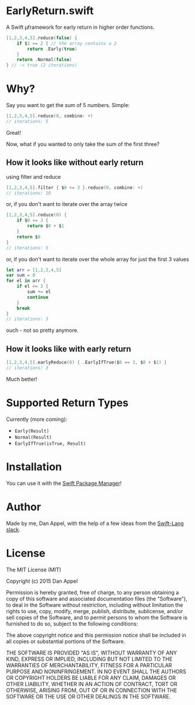 # EarlyReturn.swift
A Swift µframework for early return in higher order functions.

```swift
[1,2,3,4,5].reduce(false) {
    if $1 == 2 { // the array contains a 2
        return .Early(true)
    }
    return .Normal(false)
} // -> true (2 iterations)
```

# Why?
Say you want to get the sum of 5 numbers. Simple:

```swift
[1,2,3,4,5].reduce(0, combine: +)
// iterations: 5
```

Great!

Now, what if you wanted to only take the sum of the first three?

## How it looks like without early return
using filter and reduce

```swift
[1,2,3,4,5].filter { $0 <= 3 }.reduce(0, combine: +)
// iterations: 10
```

or, if you don't want to iterate over the array twice

```swift
[1,2,3,4,5].reduce(0) {
    if $0 <= 3 {
        return $0 + $1
    }
    return $0
}
// iterations: 5
```

or, if you don't want to iterate over the whole array for just the first 3 values

```swift
let arr = [1,2,3,4,5]
var sum = 0
for el in arr {
    if el <= 3 {
        sum += el
        continue
    }
    break
}
// iterations: 3
```

ouch - not so pretty anymore.

## How it looks like with early return

```swift
[1,2,3,4,5].earlyReduce(0) { .EarlyIfTrue($0 == 3, $0 + $1) }
// iterations: 3
```

Much better!

# Supported Return Types
Currently (more coming):
- `Early(Result)`
- `Normal(Result)`
- `EarlyIfTrue(isTrue, Result)`

# Installation
You can use it with the [Swift Package Manager](https://github.com/apple/swift-package-manager)!

# Author
Made by me, Dan Appel, with the help of a few ideas from the [Swift-Lang slack](https://swift-lang.schwa.io).

# License
The MIT License (MIT)

Copyright (c) 2015 Dan Appel

Permission is hereby granted, free of charge, to any person obtaining a copy of this software and associated documentation files (the "Software"), to deal in the Software without restriction, including without limitation the rights to use, copy, modify, merge, publish, distribute, sublicense, and/or sell copies of the Software, and to permit persons to whom the Software is furnished to do so, subject to the following conditions:

The above copyright notice and this permission notice shall be included in all copies or substantial portions of the Software.

THE SOFTWARE IS PROVIDED "AS IS", WITHOUT WARRANTY OF ANY KIND, EXPRESS OR IMPLIED, INCLUDING BUT NOT LIMITED TO THE WARRANTIES OF MERCHANTABILITY, FITNESS FOR A PARTICULAR PURPOSE AND NONINFRINGEMENT. IN NO EVENT SHALL THE AUTHORS OR COPYRIGHT HOLDERS BE LIABLE FOR ANY CLAIM, DAMAGES OR OTHER LIABILITY, WHETHER IN AN ACTION OF CONTRACT, TORT OR OTHERWISE, ARISING FROM, OUT OF OR IN CONNECTION WITH THE SOFTWARE OR THE USE OR OTHER DEALINGS IN THE SOFTWARE.
